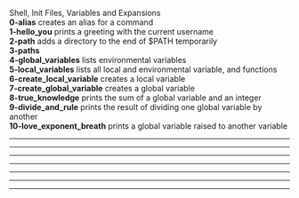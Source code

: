 Shell, Init Files, Variables and Expansions  
**0-alias** creates an alias for a command  
**1-hello_you** prints a greeting with the current username  
**2-path** adds a directory to the end of $PATH temporarily  
**3-paths**  
**4-global_variables** lists environmental variables  
**5-local_variables** lists all local and environmental variable, and functions   
**6-create_local_variable** creates a local variable  
**7-create_global_variable** creates a global variable  
**8-true_knowledge** prints the sum of a global variable and an integer  
**9-divide_and_rule** prints the result of dividing one global variable by another  
**10-love_exponent_breath** prints a global variable raised to another variable
****
****
****
****
****
****
****

